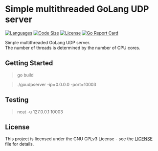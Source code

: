# Simple multithreaded GoLang UDP server

[![Languages](https://img.shields.io/github/languages/top/SDMMSK/GoUDPServer.svg?style=flat-square)](README.md)
[![Code Size](https://img.shields.io/github/languages/code-size/SDMMSK/GoUDPServer.svg?style=flat-square)](README.md)
[![License](https://img.shields.io/github/license/SDMMSK/GoUDPServer.svg?style=flat-square)](LICENSE)
[![Go Report Card](https://goreportcard.com/badge/github.com/SDMMSK/GoUDPServer)](https://goreportcard.com/report/github.com/SDMMSK/GoUDPServer)  

Simple multithreaded GoLang UDP server.  
The number of threads is determined by the number of CPU cores.

## Getting Started

>go build

>./goudpserver -ip=0.0.0.0 -port=10003

## Testing

>ncat -u 127.0.0.1 10003

## License

This project is licensed under the GNU GPLv3 License - see the [LICENSE](LICENSE) file for details.
